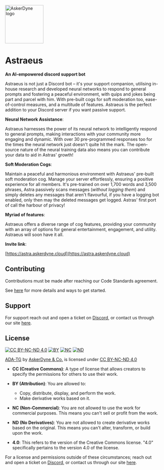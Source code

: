 <img src="https://cdn.discordapp.com/attachments/1155955661209874492/1196617475291349053/logo_new_white.png?ex=65d3f75e&is=65c1825e&hm=1ed98d9b3e310b08122808acb851a45f7152a075d532187c5f76227dfaf2147e" alt="AskerDyne logo" width="125" height="125">

# Astraeus

**An AI-empowered discord support bot**

Astraeus is not just a Discord bot – it's your support companion, utilising in-house research and developed neural networks to respond to general prompts and fostering a peaceful environment, with quips and jokes being part and parcel with him. With pre-built cogs for soft moderation too, ease-of-control measures, and a multitude of features. Astraeus is the perfect addition to your Discord server if you want passive support.

**Neural Network Assistance**:

Astraeus harnesses the power of its neural network to intelligently respond to general prompts, making interactions with your community more engaging and dynamic. With over 30 pre-programmed responses too for the times the neural network just doesn't quite hit the mark.
The open-source nature of the neural training data also means you can contribute your data to aid in Astras' growth! 

**Soft Moderation Cogs**:

Maintain a peaceful and harmonious environment with Astraeus' pre-built soft moderation cog. Manage your server effortlessly, ensuring a positive experience for all members. It's pre-trained on over 1,700 words and 3,500 phrases, Astra passively scans messages (*without logging them*) and simply deletes any messages that aren't flavourful, if you have a logging bot enabled, only then may the deleted messages get logged.
Astras' first port of call the harbour of privacy!

**Myriad of features**:

Astraeus offers a diverse range of cog features, providing your community with an array of options for general entertainment, engagement, and utility. Astraeus will soon have it all.

**Invite link**:

[https://astra.askerdyne.cloud](https://astra.askerdyne.cloud)

## Contributing

Contributions must be made after reaching our Code Standards agreement.

See [here](https://askerdyne.com/code-standards) for more details and ways to get started.

## Support

For support reach out and open a ticket on [Discord](https://discord.askerdyne.com), or contact us through our site [here](https://askerdyne.com).

## License

[![CC BY-NC-ND 4.0](https://mirrors.creativecommons.org/presskit/icons/cc.svg?ref=chooser-v1)](http://creativecommons.org/licenses/by-nc-nd/4.0/?ref=chooser-v1) [![BY](https://mirrors.creativecommons.org/presskit/icons/by.svg?ref=chooser-v1)](http://creativecommons.org/licenses/by-nc-nd/4.0/?ref=chooser-v1) [![NC](https://mirrors.creativecommons.org/presskit/icons/nc.svg?ref=chooser-v1)](http://creativecommons.org/licenses/by-nc-nd/4.0/?ref=chooser-v1) [![ND](https://mirrors.creativecommons.org/presskit/icons/nd.svg?ref=chooser-v1)](http://creativecommons.org/licenses/by-nc-nd/4.0/?ref=chooser-v1)

[ADA-TG](https://labs.askerdyne.com/) by [AskerDyne & Co.](https://askerdyne.com) is licensed under [CC BY-NC-ND 4.0](http://creativecommons.org/licenses/by-nc-nd/4.0/?ref=chooser-v1)

- **CC (Creative Commons)**: A type of license that allows creators to specify the permissions for others to use their work.

- **BY (Attribution)**: You are allowed to:
  - Copy, distribute, display, and perform the work.
  - Make derivative works based on it.

- **NC (Non-Commercial)**: You are not allowed to use the work for commercial purposes. This means you can't sell or profit from the work.

- **ND (No Derivatives)**: You are not allowed to create derivative works based on the original. This means you can't alter, transform, or build upon the work.

- **4.0**: This refers to the version of the Creative Commons license. "4.0" specifically pertains to the version 4.0 of the license.

For a license and permissions outside of these circumstances; reach out and open a ticket on [Discord](https://discord.askerdyne.com), or contact us through our site [here](https://askerdyne.com).
